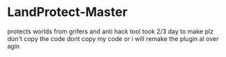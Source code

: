 # LandProtect-Master
protects worlds from grifers and anti hack tool took 2/3 day to make plz don't copy the code
dont copy my code or i will remake the plugin al over agin
